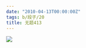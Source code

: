 ```yaml
---
date: "2010-04-13T00:00:00Z"
tags: b/段子/20
title: 无题413
---
```


![](http://du1ab.one/images/2010/04/original_keyboard-708242.png)

